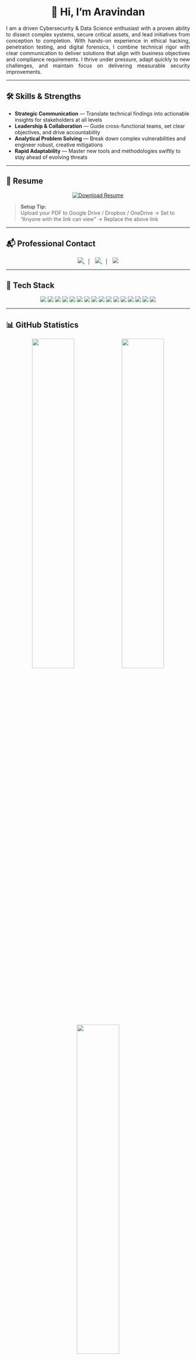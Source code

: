 <h1 align="center">👋 Hi, I’m Aravindan</h1>

<p align="justify">
I am a driven Cybersecurity & Data Science enthusiast with a proven ability to dissect complex systems, secure critical assets, and lead initiatives from conception to completion. With hands-on experience in ethical hacking, penetration testing, and digital forensics, I combine technical rigor with clear communication to deliver solutions that align with business objectives and compliance requirements. I thrive under pressure, adapt quickly to new challenges, and maintain focus on delivering measurable security improvements.
</p>

---

## 🛠️ Skills & Strengths

- **Strategic Communication** — Translate technical findings into actionable insights for stakeholders at all levels  
- **Leadership & Collaboration** — Guide cross-functional teams, set clear objectives, and drive accountability  
- **Analytical Problem Solving** — Break down complex vulnerabilities and engineer robust, creative mitigations  
- **Rapid Adaptability** — Master new tools and methodologies swiftly to stay ahead of evolving threats  

---

## 📄 Resume

<p align="center">
  <a href="https://your-cloud-service.com/your-resume.pdf" target="_blank">
    <img src="https://img.shields.io/badge/Download_Resume-800000?style=for-the-badge&logo=adobeacrobatreader&logoColor=white" alt="Download Resume"/>
  </a>
</p>

> **Setup Tip:**  
> Upload your PDF to Google Drive / Dropbox / OneDrive → Set to “Anyone with the link can view” → Replace the above link

---

## 📬 Professional Contact

<p align="center">
  <a href="https://linkedin.com/in/arav1nd4n">
    <img src="https://img.shields.io/badge/LinkedIn-800000?style=for-the-badge&logo=linkedin&logoColor=white" />
  </a>
  &nbsp;&nbsp;│&nbsp;&nbsp;
  <a href="mailto:your_email@gmail.com">
    <img src="https://img.shields.io/badge/Email-800000?style=for-the-badge&logo=gmail&logoColor=white" />
  </a>
  &nbsp;&nbsp;│&nbsp;&nbsp;
  <a href="https://instagram.com/yourusername">
    <img src="https://img.shields.io/badge/Instagram-800000?style=for-the-badge&logo=instagram&logoColor=white" />
  </a>
</p>

---

## 🧰 Tech Stack

<p align="center">
  <img src="https://img.shields.io/badge/Python-800000?style=for-the-badge&logo=python&logoColor=white" />
  <img src="https://img.shields.io/badge/C%2B%2B-800000?style=for-the-badge&logo=c%2B%2B&logoColor=white" />
  <img src="https://img.shields.io/badge/SQL-800000?style=for-the-badge&logo=mysql&logoColor=white" />
  <img src="https://img.shields.io/badge/Kali_Linux-800000?style=for-the-badge&logo=kalilinux&logoColor=white" />
  <img src="https://img.shields.io/badge/Ubuntu-800000?style=for-the-badge&logo=ubuntu&logoColor=white" />
  <img src="https://img.shields.io/badge/Arch_Linux-800000?style=for-the-badge&logo=archlinux&logoColor=white" />
  <img src="https://img.shields.io/badge/Burp_Suite-800000?style=for-the-badge&logo=burpsuite&logoColor=white" />
  <img src="https://img.shields.io/badge/Metasploit-800000?style=for-the-badge&logo=metasploit&logoColor=white" />
  <img src="https://img.shields.io/badge/Nmap-800000?style=for-the-badge&logo=nmap&logoColor=white" />
  <img src="https://img.shields.io/badge/Wireshark-800000?style=for-the-badge&logo=wireshark&logoColor=white" />
  <img src="https://img.shields.io/badge/VS_Code-800000?style=for-the-badge&logo=visualstudiocode&logoColor=white" />
  <img src="https://img.shields.io/badge/Vim-800000?style=for-the-badge&logo=vim&logoColor=white" />
  <img src="https://img.shields.io/badge/Git-800000?style=for-the-badge&logo=git&logoColor=white" />
  <img src="https://img.shields.io/badge/Docker-800000?style=for-the-badge&logo=docker&logoColor=white" />
  <img src="https://img.shields.io/badge/Zsh-800000?style=for-the-badge&logo=zsh&logoColor=white" />
  <img src="https://img.shields.io/badge/GoLand-800000?style=for-the-badge&logo=goland&logoColor=white" />
</p>

---

## 📊 GitHub Statistics

<p align="center">
  <img src="https://github-readme-stats.vercel.app/api?username=arav1nd4n&show_icons=true&title_color=800000&text_color=ffffff&icon_color=800000&bg_color=0d1117&hide_border=false" width="48%" />
  <img src="https://github-readme-streak-stats.herokuapp.com/?user=arav1nd4n&theme=dark&ring=800000&fire=800000&currStreakLabel=ffffff&sideNums=ffffff&sideLabels=ffffff&dates=888888&border=800000" width="48%" />
  <br />
  <img src="https://github-readme-stats.vercel.app/api/top-langs/?username=arav1nd4n&title_color=800000&text_color=ffffff&icon_color=800000&bg_color=0d1117&hide_border=false&layout=compact" width="48%" />
</p>

---

## 📅 Contribution Calendar

<p align="center">
  <img src="https://ghchart.rshah.org/800000/arav1nd4n" alt="Aravindan's 365-day Contribution Graph" style="background-color:#0d1117; padding:10px; border-radius:10px;" />
</p>


---

<p align="center">
  <strong><em>Keep your focus on impact and continuous improvement.</em></strong>
</p>

